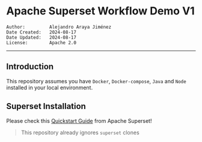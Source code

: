 # Apache Superset Workflow Demo V1

```
Author:         Alejandro Araya Jiménez
Date Created:   2024-08-17
Date Updated:   2024-08-17
License:        Apache 2.0
```

---

## Introduction

This repository assumes you have `Docker`, `Docker-compose`, `Java` and `Node` installed in your local environment.

## Superset Installation

Please check this [Quickstart Guide](https://superset.apache.org/docs/quickstart/) from Apache Superset!
> This repository already ignores `superset` clones